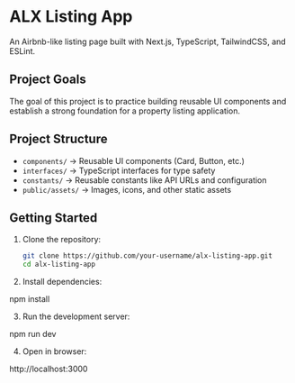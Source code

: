 # ALX Listing App

An Airbnb-like listing page built with Next.js, TypeScript, TailwindCSS, and ESLint.

## Project Goals
The goal of this project is to practice building reusable UI components and establish a strong foundation for a property listing application.

## Project Structure
- `components/` → Reusable UI components (Card, Button, etc.)
- `interfaces/` → TypeScript interfaces for type safety
- `constants/` → Reusable constants like API URLs and configuration
- `public/assets/` → Images, icons, and other static assets

## Getting Started

1. Clone the repository:
   ```bash
   git clone https://github.com/your-username/alx-listing-app.git
   cd alx-listing-app
2. Install dependencies:

npm install


3. Run the development server:

npm run dev


4. Open in browser:

http://localhost:3000